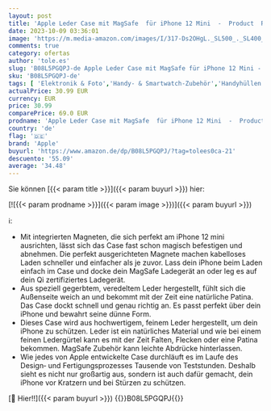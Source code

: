 ```yaml
---
layout: post
title: 'Apple Leder Case mit MagSafe  für iPhone 12 Mini  -  Product  RED - 5.4 Zoll'
date: 2023-10-09 03:36:01
image: 'https://m.media-amazon.com/images/I/317-Ds2OHgL._SL500_._SL400_.jpg'
comments: true
category: ofertas
author: 'tole.es'
slug: 'B08L5PGQPJ-de Apple Leder Case mit MagSafe für iPhone 12 Mini - Product...'
sku: 'B08L5PGQPJ-de'
tags: [ 'Elektronik & Foto','Handy- & Smartwatch-Zubehör','Handyhüllen & Cover','Handys & Zubehör','Standard Handyhüllen','apple','🇩🇪', ]
actualPrice: 30.99 EUR
currency: EUR
price: 30.99
comparePrice: 69.0 EUR
prodname: 'Apple Leder Case mit MagSafe  für iPhone 12 Mini  -  Product  RED - 5.4 Zoll'
country: 'de'
flag: '🇩🇪'
brand: 'Apple'
buyurl: 'https://www.amazon.de/dp/B08L5PGQPJ/?tag=tolees0ca-21'
descuento: '55.09'
average: '34.48'
---
```


Sie können [{{< param title >}}]({{< param buyurl >}}) hier:

[![{{< param prodname >}}]({{< param image >}})]({{< param buyurl >}})

ℹ️:

- Mit integrierten Magneten, die sich perfekt am iPhone 12 mini ausrichten, lässt sich das Case fast schon magisch befestigen und abnehmen. Die perfekt ausgerichteten Magnete machen kabelloses Laden schneller und einfacher als je zuvor. Lass dein iPhone beim Laden einfach im Case und docke dein MagSafe Ladegerät an oder leg es auf dein Qi zertifiziertes Ladegerät.
- Aus speziell gegerbtem, veredeltem Leder hergestellt, fühlt sich die Außenseite weich an und bekommt mit der Zeit eine natürliche Patina. Das Case dockt schnell und genau richtig an. Es passt perfekt über dein iPhone und bewahrt seine dünne Form.
- Dieses Case wird aus hochwertigem, feinem Leder hergestellt, um dein iPhone zu schützen. Leder ist ein natürliches Material und wie bei einem feinen Ledergürtel kann es mit der Zeit Falten, Flecken oder eine Patina bekommen. MagSafe Zubehör kann leichte Abdrücke hinterlassen.
- Wie jedes von Apple entwickelte Case durchläuft es im Laufe des Design‑ und Fertigungs­prozesses Tausende von Teststunden. Deshalb sieht es nicht nur großartig aus, sondern ist auch dafür gemacht, dein iPhone vor Kratzern und bei Stürzen zu schützen.

[🛒 Hier!!]({{< param buyurl >}})
{{<world>}}B08L5PGQPJ{{</world>}}
